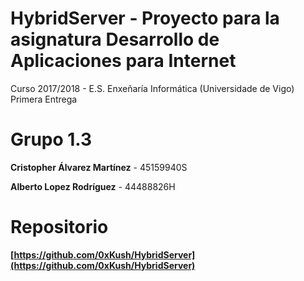 HybridServer - Proyecto para la asignatura Desarrollo de Aplicaciones para Internet
===
Curso 2017/2018 - E.S. Enxeñaría Informática (Universidade de Vigo)
Primera Entrega

Grupo 1.3
===

**Cristopher Álvarez Martínez** - 45159940S

**Alberto Lopez Rodríguez** - 44488826H

Repositorio
===
**[https://github.com/0xKush/HybridServer](https://github.com/0xKush/HybridServer)**
